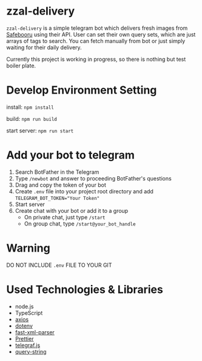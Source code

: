 # zzal-delivery

`zzal-delivery` is a simple telegram bot which delivers fresh images from [Safebooru](https://safebooru.org/) using their API. User can set their own query sets, which are just arrays of tags to search. You can fetch manually from bot or just simply waiting for their daily delivery.

Currently this project is working in progress, so there is nothing but test boiler plate.

# Develop Environment Setting

install: `npm install`

build: `npm run build`

start server: `npm run start`

# Add your bot to telegram

1. Search BotFather in the Telegram
2. Type `/newbot` and answer to proceeding BotFather's questions
3. Drag and copy the token of your bot
4. Create `.env` file into your project root directory and add `TELEGRAM_BOT_TOKEN="Your Token"`
5. Start server
6. Create chat with your bot or add it to a group
   - On private chat, just type `/start`
   - On group chat, type `/start@your_bot_handle`

# Warning

DO NOT INCLUDE `.env` FILE TO YOUR GIT

# Used Technologies & Libraries

- node.js
- TypeScript
- [axios](https://github.com/axios/axios)
- [dotenv](https://github.com/motdotla/dotenv#readme)
- [fast-xml-parser](https://github.com/NaturalIntelligence/fast-xml-parser)
- [Prettier](https://prettier.io/)
- [telegraf.js](https://telegraf.js.org/)
- [query-string](https://github.com/sindresorhus/query-string#readme)
